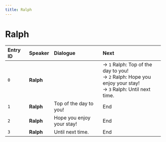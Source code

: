 ```yaml
---
title: Ralph
---
```


# Ralph


| Entry ID | Speaker | Dialogue | Next |
| :------- | :------ | :------- | :------------ |
| `0` | **Ralph** |  | → `1` Ralph: Top of the day to you\!<br>→ `2` Ralph: Hope you enjoy your stay\!<br>→ `3` Ralph: Until next time\. |
| `1` | **Ralph** | Top of the day to you\! | End |
| `2` | **Ralph** | Hope you enjoy your stay\! | End |
| `3` | **Ralph** | Until next time\. | End |
